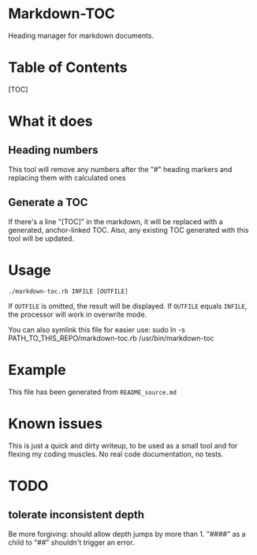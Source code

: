 # Markdown-TOC
Heading manager for markdown documents.

# Table of Contents
[TOC]

# What it does

## Heading numbers
This tool will remove any numbers after the "#" heading markers and replacing them with calculated ones

## Generate a TOC
If there's a line "[TOC]" in the markdown, it will be replaced with a generated, anchor-linked TOC.
Also, any existing TOC generated with this tool will be updated.

# Usage

    ./markdown-toc.rb INFILE [OUTFILE]

If `OUTFILE` is omitted, the result will be displayed.
If `OUTFILE` equals `INFILE`, the processor will work in overwrite mode.

You can also symlink this file for easier use:
    sudo ln -s PATH_TO_THIS_REPO/markdown-toc.rb /usr/bin/markdown-toc

# Example
This file has been generated from `README_source.md`

# Known issues
This is just a quick and dirty writeup, to be used as a small tool and for flexing my coding muscles.
No real code documentation, no tests.

# TODO

## tolerate inconsistent depth
Be more forgiving: should allow depth jumps by more than 1.
"####" as a child to "##" shouldn't trigger an error.
